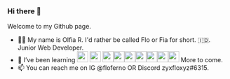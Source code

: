 ### Hi there 👋

Welcome to my Github page.

- 👧🏻 My name is Olfia R. I'd rather be called Flo or Fia for short. 🇮🇩. Junior Web Developer.
- 🌱 I’ve been learning <img src='https://user-images.githubusercontent.com/58562757/152688113-efd0a40d-58a8-49c7-bcf4-3e474d46c7e7.png' width='25'> <img src='https://user-images.githubusercontent.com/58562757/152688146-6eaa1ea2-6365-4f8f-8afe-ff1c876e45a3.png' width='25'> <img src='https://user-images.githubusercontent.com/58562757/152688167-08285d4a-80bf-4555-849c-21bd03695265.png' width='25'><img src='https://user-images.githubusercontent.com/58562757/152688179-cc310186-07d2-4a43-a89e-6f1bc7f5a492.png' width='25'><img src='https://user-images.githubusercontent.com/58562757/152688185-25360d3d-77f2-4da8-9cc7-b844ef5621b0.png' width='25'><img src='https://user-images.githubusercontent.com/58562757/152688199-3499163e-e166-402f-b713-0889ff82ba30.png' width='25'><img src='https://user-images.githubusercontent.com/58562757/152688209-8331ca76-e2ee-4032-9c33-2e3a3ff282fd.png' width='25'><img src='https://user-images.githubusercontent.com/58562757/152688216-fca0eff9-172d-488c-8441-f2f557992c78.png' width='25'><img src='https://user-images.githubusercontent.com/58562757/152688223-b8560473-e862-4b09-9922-53199c319442.png' width='25'>
More to come.
- 📫 You can reach me on IG @floferno OR Discord zyxfloxyz#6315.


<!--
**floferno/floferno** is a ✨ _special_ ✨ repository because its `README.md` (this file) appears on your GitHub profile.


-->
